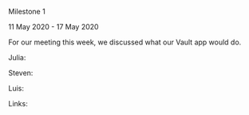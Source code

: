 Milestone 1

11 May 2020 - 17 May 2020

For our meeting this week, we discussed what our Vault app would do.


Julia: 



Steven: 



Luis: 



Links:

